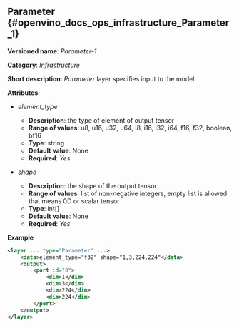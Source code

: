 ## Parameter <a name="Parameter"></a> {#openvino_docs_ops_infrastructure_Parameter_1}

**Versioned name**: *Parameter-1*

**Category**: *Infrastructure*

**Short description**: *Parameter* layer specifies input to the model.

**Attributes**:

* *element_type*

  * **Description**: the type of element of output tensor
  * **Range of values**: u8, u16, u32, u64, i8, i16, i32, i64, f16, f32, boolean, bf16
  * **Type**: string
  * **Default value**: None
  * **Required**: *Yes*

* *shape*

  * **Description**: the shape of the output tensor
  * **Range of values**: list of non-negative integers, empty list is allowed that means 0D or scalar tensor
  * **Type**: int[]
  * **Default value**: None
  * **Required**: *Yes*

**Example**

```xml
<layer ... type="Parameter" ...>
    <data>element_type="f32" shape="1,3,224,224"</data>
    <output>
        <port id="0">
            <dim>1</dim>
            <dim>3</dim>
            <dim>224</dim>
            <dim>224</dim>
        </port>
    </output>
</layer>
```